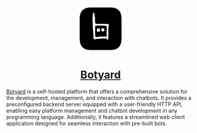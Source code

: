 <p align="center">
  <a href="https://github.com/cheatsnake/botyard">
    <img src="./docs/images/logo.svg" height="128">
    <h1 align="center">Botyard</h1>
  </a>
</p>

[Botyard](https://github.com/cheatsnake/botyard) is a self-hosted platform that offers a comprehensive solution for the development, management, and interaction with chatbots. It provides a preconfigured backend server equipped with a user-friendly HTTP API, enabling easy platform management and chatbot development in any programming language. Additionally, it features a streamlined web client application designed for seamless interaction with pre-built bots.
